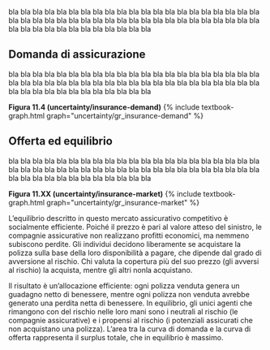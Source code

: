 

bla bla bla bla bla bla bla bla bla bla bla bla bla bla bla bla bla bla bla bla bla bla bla bla bla bla bla bla bla bla bla bla bla bla bla bla bla bla bla bla bla bla bla bla bla bla bla bla bla bla bla bla bla bla 





<h2 id="subsec_insurance-demand">Domanda di assicurazione</h2>

bla bla bla bla bla bla bla bla bla bla bla bla bla bla bla bla bla bla bla bla bla bla bla bla bla bla bla bla bla bla bla bla bla bla bla bla bla bla bla bla bla bla bla bla bla bla bla bla bla bla bla bla bla bla 

<a id="gr_uncertainty/insurance-demand"><strong>Figura 11.4 (uncertainty/insurance-demand)</strong></a>
{% include textbook-graph.html graph="uncertainty/gr_insurance-demand" %}

















<h2 id="subsec_insurance-supply">Offerta ed equilibrio</h2>

bla bla bla bla bla bla bla bla bla bla bla bla bla bla bla bla bla bla bla bla bla bla bla bla bla bla bla bla bla bla bla bla bla bla bla bla bla bla bla bla bla bla bla bla bla bla bla bla bla bla bla bla bla bla 


<a id="gr_uncertainty/insurance-market"><strong>Figura 11.XX (uncertainty/insurance-market)</strong></a>
{% include textbook-graph.html graph="uncertainty/gr_insurance-market" %}


L’equilibrio descritto in questo mercato assicurativo competitivo è socialmente efficiente. Poiché il prezzo è pari al valore atteso del sinistro, le compagnie assicurative non realizzano profitti economici, ma nemmeno subiscono perdite. Gli individui decidono liberamente se acquistare la polizza sulla base della loro disponibilità a pagare, che dipende dal grado di avversione al rischio. Chi valuta la copertura più del suo prezzo (gli avversi al rischio) la acquista, mentre gli altri nonla acquistano.

Il risultato è un’allocazione efficiente: ogni polizza venduta genera un guadagno netto di benessere, mentre ogni polizza non venduta avrebbe generato una perdita netta di benessere. In equilibrio, gli unici agenti che rimangono con del rischio nelle loro mani sono i neutrali al rischio (le compagnie assicurative) e i propensi al rischio (i potenziali assicurati che non acquistano una polizza). L’area tra la curva di domanda e la curva di offerta rappresenta il surplus totale, che in equilibrio è massimo.














